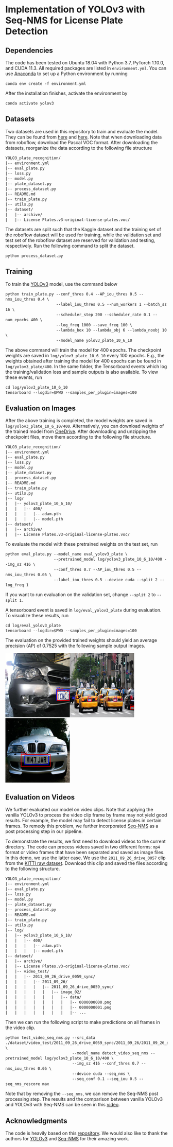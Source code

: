 # Implementation of YOLOv3 with Seq-NMS for License Plate Detection

## Dependencies

The code has been tested on Ubuntu 18.04 with Python 3.7, PyTorch 1.10.0, and CUDA 11.3. All required packages are
listed in `environment.yml`. You can use [Anaconda](https://www.anaconda.com/products/individual) to set up a Python
environment by running

```
conda env create -f environment.yml
```

After the installation finishes, activate the environment by

```
conda activate yolov3
```

## Datasets

Two datasets are used in this repository to train and evaluate the model. They can be found from
[here](https://www.kaggle.com/datasets/andrewmvd/car-plate-detection) and
[here](https://public.roboflow.com/object-detection/license-plates-us-eu). Note that when downloading data from
roboflow, download the Pascal VOC format. After downloading the datasets, reorganize the data according to the following
file structure

```
YOLO3_plate_recognition/
|-- environment.yml
|-- eval_plate.py
|-- loss.py
|-- model.py
|-- plate_dataset.py
|-- process_dataset.py
|-- README.md
|-- train_plate.py
|-- utils.py
|-- dataset/
|   |-- archive/
|   |-- License Plates.v3-original-license-plates.voc/
```

The datasets are split such that the Kaggle dataset and the training set of the roboflow dataset will be used for
training, while the validation set and test set of the roboflow dataset are reserved for validation and testing,
respectively. Run the following command to split the dataset.

```
python process_dataset.py
```

## Training

To train the [YOLOv3](https://arxiv.org/abs/1804.02767) model, use the command below

```
python train_plate.py --conf_thres 0.4 --AP_iou_thres 0.5 --nms_iou_thres 0.4 \
                      --label_iou_thres 0.5 --num_workers 1 --batch_sz 16 \
                      --scheduler_step 200 --scheduler_rate 0.1 --num_epochs 400 \
                      --log_freq 1000 --save_freq 100 \
                      --lambda_box 10 --lambda_obj 6 --lambda_noobj 10 \
                      --model_name yolov3_plate_10_6_10
```

The above command will train the model for 400 epochs. The checkpoint weights are saved in `log/yolov3_plate_10_6_10` every 100
epochs. E.g., the weights obtained after training the model for 400 epochs can be found in `log/yolov3_plate/400`. In
the same folder, the Tensorboard events which log the training/validation loss and sample outputs is also available. To
view these events, run

```
cd log/yolov3_plate_10_6_10
tensorboard --logdir=$PWD --samples_per_plugin=images=100
```

## Evaluation on Images

After the above training is completed, the model weights are saved in `log/yolov3_plate_10_6_10/400`.
Alternatively, you can download weights of the trained model from [OneDrive](https://1drv.ms/u/s!Ai577MWqjhXlrniNJsP1PDaslfYl?e=ShsvYn).
After downloading and unzipping the checkpoint files, move them according to the following file structure.
```
YOLO3_plate_recognition/
|-- environment.yml
|-- eval_plate.py
|-- loss.py
|-- model.py
|-- plate_dataset.py
|-- process_dataset.py
|-- README.md
|-- train_plate.py
|-- utils.py
|-- log/
|   |-- yolov3_plate_10_6_10/
|   |   |-- 400/
|   |   |   |-- adam.pth
|   |   |   |-- model.pth
|-- dataset/
|   |-- archive/
|   |-- License Plates.v3-original-license-plates.voc/
```

To evaluate the model with these pretrained weights on the test set, run

```
python eval_plate.py --model_name eval_yolov3_plate \
                     --pretrained_model log/yolov3_plate_10_6_10/400 --img_sz 416 \
                     --conf_thres 0.7 --AP_iou_thres 0.5 --nms_iou_thres 0.05 \
                     --label_iou_thres 0.5 --device cuda --split 2 --log_freq 1 
```

If you want to run evaluation on the validation set, change `--split 2` to `--split 1`.

A tensorboard event is saved in `log/eval_yolov3_plate` during evaluation. To visualize these results, run

```
cd log/eval_yolov3_plate
tensorboard --logdir=$PWD --samples_per_plugin=images=100
```

The evaluation on the provided trained weights should yield an average precision (AP) of 0.7525 with the following 
sample output images.

![](./assets/sample1_out.png)![](./assets/sample2_out.png)![](./assets/sample3_out.png)


## Evaluation on Videos
We further evaluated our model on video clips. Note that applying the vanilla YOLOv3 to process the video clip frame by 
frame may not yield good results. For example, the model may fail to detect license plates in certain frames. To remedy 
this problem, we further incorporated [Seq-NMS](https://arxiv.org/abs/1602.08465) as a post processing step in our 
pipeline. 

To demonstrate the results, we first need to download videos to the current directory. The code can process videos saved 
in two different forms: `mp4` format or video frames that have been separated and saved as image files. In this demo, we 
use the latter case. We use the `2011_09_26_drive_0057` clip from the [KITTI raw dataset](https://www.cvlibs.net/datasets/kitti/raw_data.php). 
Download this clip and saved the files according to the following structure.

```
YOLO3_plate_recognition/
|-- environment.yml
|-- eval_plate.py
|-- loss.py
|-- model.py
|-- plate_dataset.py
|-- process_dataset.py
|-- README.md
|-- train_plate.py
|-- utils.py
|-- log/
|   |-- yolov3_plate_10_6_10/
|   |   |-- 400/
|   |   |   |-- adam.pth
|   |   |   |-- model.pth
|-- dataset/
|   |-- archive/
|   |-- License Plates.v3-original-license-plates.voc/
|   |-- video_test/
|   |   |-- 2011_09_26_drive_0059_sync/
|   |   |   |-- 2011_09_26/
|   |   |   |   |-- 2011_09_26_drive_0059_sync/
|   |   |   |   |   |-- image_02/
|   |   |   |   |   |   |-- data/
|   |   |   |   |   |   |   |-- 0000000000.png
|   |   |   |   |   |   |   |-- 0000000001.png
|   |   |   |   |   |   |   |-- ...
```

Then we can run the following script to make predictions on all frames in the video clip.
```
python test_video_seq_nms.py --src_data ./dataset/video_test/2011_09_26_drive_0059_sync/2011_09_26/2011_09_26_drive_0059_sync/image_02/data \
                             --model_name detect_video_seq_nms --pretrained_model log/yolov3_plate_10_6_10/400 \
                             --img_sz 416 --conf_thres 0.7 --nms_iou_thres 0.05 \
                             --device cuda --seq_nms \
                             --seq_conf 0.1 --seq_iou 0.5 --seq_nms_rescore max 
```
Note that by removing the `--seq_nms`, we can remove the Seq-NMS post processing step. The results and the comparison 
between vanilla YOLOv3 and YOLOv3 with Seq-NMS can be seen in this [video](https://youtu.be/HJgpg_u922M).

## Acknowledgments

The code is heavily based on
this [repository](https://github.com/aladdinpersson/Machine-Learning-Collection/tree/master/ML/Pytorch/object_detection/YOLOv3). 
We would also like to thank the authors for [YOLOv3](https://arxiv.org/abs/1804.02767) and [Seq-NMS](https://arxiv.org/abs/1602.08465) for their amazing work.
